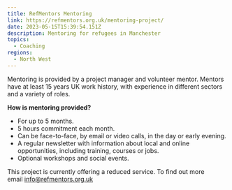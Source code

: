 ```yaml
---
title: RefMentors Mentoring
link: https://refmentors.org.uk/mentoring-project/
date: 2023-05-15T15:39:54.151Z
description: Mentoring for refugees in Manchester
topics:
  - Coaching
regions:
  - North West
---
```

Mentoring is provided by a project manager and volunteer mentor. Mentors have at least 15 years UK work history, with experience in different sectors and a variety of roles. 

**How is mentoring provided?**

* For up to 5 months.
* 5 hours commitment each month.
* Can be face-to-face, by email or video calls, in the day or early evening.
* A regular newsletter with information about local and online opportunities, including training, courses or jobs.
* Optional workshops and social events.

This project is currently offering a reduced service. To find out more email [info@refmentors.org.uk](mailto:info@refmentors.org.uk)